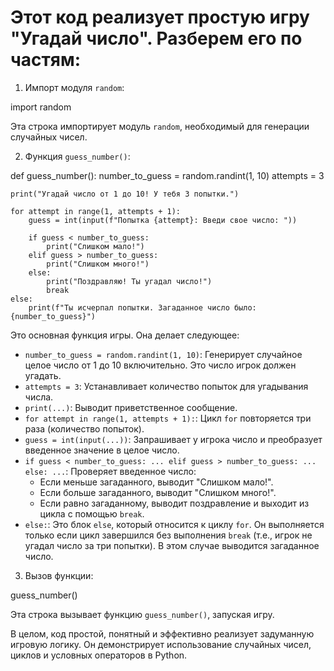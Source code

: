 # Этот код реализует простую игру "Угадай число". Разберем его по частям:

1. Импорт модуля `random`:

import random


Эта строка импортирует модуль `random`, необходимый для генерации случайных чисел.

2. Функция `guess_number()`:

def guess_number():
    number_to_guess = random.randint(1, 10)
    attempts = 3

    print("Угадай число от 1 до 10! У тебя 3 попытки.")

    for attempt in range(1, attempts + 1):
        guess = int(input(f"Попытка {attempt}: Введи свое число: "))

        if guess < number_to_guess:
            print("Слишком мало!")
        elif guess > number_to_guess:
            print("Слишком много!")
        else:
            print("Поздравляю! Ты угадал число!")
            break
    else:
        print(f"Ты исчерпал попытки. Загаданное число было: {number_to_guess}")


Это основная функция игры. Она делает следующее:

* `number_to_guess = random.randint(1, 10)`: Генерирует случайное целое число от 1 до 10 включительно. Это число игрок должен угадать.
* `attempts = 3`: Устанавливает количество попыток для угадывания числа.
* `print(...)`: Выводит приветственное сообщение.
* `for attempt in range(1, attempts + 1):`: Цикл `for` повторяется три раза (количество попыток).
* `guess = int(input(...))`: Запрашивает у игрока число и преобразует введенное значение в целое число.
* `if guess < number_to_guess: ... elif guess > number_to_guess: ... else: ...`: Проверяет введенное число:
    * Если меньше загаданного, выводит "Слишком мало!".
    * Если больше загаданного, выводит "Слишком много!".
    * Если равно загаданному, выводит поздравление и выходит из цикла с помощью `break`.
* `else:`: Это блок `else`, который относится к циклу `for`. Он выполняется только если цикл завершился без выполнения `break` (т.е., игрок не угадал число за три попытки). В этом случае выводится загаданное число.

3. Вызов функции:

guess_number()


Эта строка вызывает функцию `guess_number()`, запуская игру.

В целом, код простой, понятный и эффективно реализует задуманную игровую логику. Он демонстрирует использование случайных чисел, циклов и условных операторов в Python.